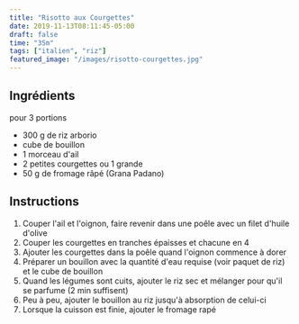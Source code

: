 ```yaml
---
title: "Risotto aux Courgettes"
date: 2019-11-13T08:11:45-05:00
draft: false
time: "35m"
tags: ["italien", "riz"]
featured_image: "/images/risotto-courgettes.jpg"
---
```


## Ingrédients

pour 3 portions

- 300 g de riz arborio
- cube de bouillon
- 1 morceau d'ail
- 2 petites courgettes ou 1 grande
- 50 g de fromage râpé (Grana Padano)

## Instructions

1. Couper l'ail et l'oignon, faire revenir dans une poêle avec un filet d'huile d'olive
2. Couper les courgettes en tranches épaisses et chacune en 4
3. Ajouter les courgettes dans la poêle quand l'oignon commence à dorer
4. Préparer un bouillon avec la quantité d'eau requise (voir paquet de riz) et le cube de bouillon
5. Quand les légumes sont cuits, ajouter le riz sec et mélanger pour qu'il se parfume (2 min suffisent)
6. Peu à peu, ajouter le bouillon au riz jusqu'à absorption de celui-ci
7. Lorsque la cuisson est finie, ajouter le fromage rapé